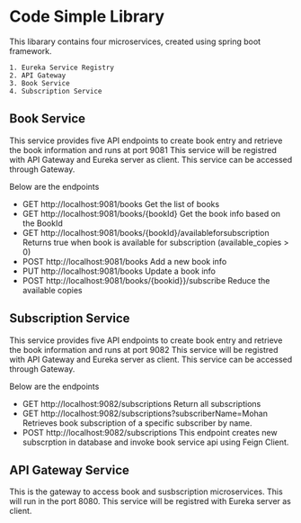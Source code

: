 
# Code Simple Library

This libarary contains four microservices, created using spring boot framework.

	1. Eureka Service Registry
	2. API Gateway 
	3. Book Service
	4. Subscription Service

## Book Service
This service provides five API endpoints to create book entry and retrieve the book information and runs at port 9081
This service will be registred with API Gateway and Eureka server as client. This service can be accessed through Gateway.

Below are the endpoints

- GET http://localhost:9081/books
Get the list of books
- GET http://localhost:9081/books/{bookId}
Get the book info based on the BookId
- GET http://localhost:9081/books/{bookId}/availableforsubscription
Returns true when book is available for subscription (available_copies > 0)
- POST http://localhost:9081/books
Add a new book info
- PUT http://localhost:9081/books
Update a book info
- POST http://localhost:9081/books/{bookid}}/subscribe
Reduce the available copies

## Subscription Service
This service provides five API endpoints to create book entry and retrieve the book information and runs at port 9082
This service will be registred with API Gateway and Eureka server as client. This service can be accessed through Gateway.

Below are the endpoints

- GET http://localhost:9082/subscriptions 
Return all subscriptions
- GET http://localhost:9082/subscriptions?subscriberName=Mohan
Retrieves book subscription of a specific subscriber by name.
- POST http://localhost:9082/subscriptions
This endpoint creates new subscrption in database and invoke book service api using Feign Client.

## API Gateway Service
This is the gateway to access book and susbscription microservices. This will run in the port 8080.
This service will be registred with Eureka server as client.
